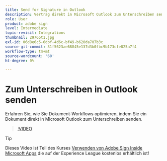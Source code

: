```yaml
---
title: Send for Signature in Outlook
description: Vertrag direkt in Microsoft Outlook zum Unterschreiben senden
role: User
product: adobe sign
level: Intermediate
topic-revisit: Integrations
thumbnail: 29765t1.jpg
exl-id: 06d8e6c5-6dbf-4d6c-bf49-b620da707b3c
source-git-commit: 31f5623ae68845e137d3b0fbc9b173cfe825a7f4
workflow-type: tm+mt
source-wordcount: '60'
ht-degree: 0%

---
```


# Zum Unterschreiben in Outlook senden

Erfahren Sie, wie Sie Dokument-Workflows optimieren, indem Sie ein Dokument direkt in Microsoft Outlook zum Unterschreiben senden.

>[!VIDEO](https://video.tv.adobe.com/v/29765t1?hidetitle=true)

>[!TIP]
>
>Dieses Video ist Teil des Kurses [Verwenden von Adobe Sign Inside Microsoft Apps](https://experienceleague.adobe.com/?recommended=Sign-U-1-2020.2) die auf der Experience League kostenlos erhältlich ist!
